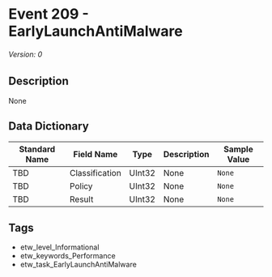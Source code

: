 # Event 209 - EarlyLaunchAntiMalware
###### Version: 0

## Description
None

## Data Dictionary
|Standard Name|Field Name|Type|Description|Sample Value|
|---|---|---|---|---|
|TBD|Classification|UInt32|None|`None`|
|TBD|Policy|UInt32|None|`None`|
|TBD|Result|UInt32|None|`None`|

## Tags
* etw_level_Informational
* etw_keywords_Performance
* etw_task_EarlyLaunchAntiMalware